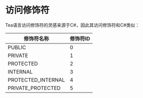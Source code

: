 # 访问修饰符

Tea语言访问修饰符的灵感来源于C#，因此其访问修饰符和C#类似：

| 修饰符名称 | 修饰符ID | 
| ---------- | --------- |
| PUBLIC | 0 |
| PRIVATE | 1 |
| PROTECTED | 2 |
| INTERNAL | 3 |
| PROTECTED_INTERNAL | 4 |
| PRIVATE_PROTECTED | 5 |
